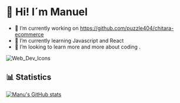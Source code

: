 

<h1>👋 Hi! I´m Manuel</h1>


- 🔭 I’m currently working on https://github.com/puzzle404/chitara-ecommerce
- 🌱 I’m currently learning Javascript and React
- 👯 I’m looking to learn more and more about coding
.

![Web_Dev_Icons](https://user-images.githubusercontent.com/94634890/156653139-1e15fcaa-2545-4905-b19e-5f915b2a426c.png)

<h2>📊 Statistics</h2>

[![Manu's GitHub stats](https://github-readme-stats.vercel.app/api?username=puzzle404)](https://github.com/puzzle404/github-readme-stats)

